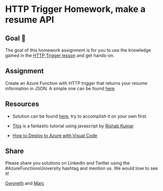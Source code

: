 # HTTP Trigger Homework, make a resume API

## Goal 🎯

The goal of this homework assignment is for you to use the knowledge gained in the [HTTP Trigger lesson](../lessons/http.md) and get hands-on.

## Assignment

Create an Azure Function with HTTP trigger that returns your resume information in JSON. A simple one can be found [here](https://gps-resume-api.azurewebsites.net/api/Resume)

## Resources

- Solution can be found [here](../src/resume-api/Resume.cs), try to accomplish it on your own first.

- [This](https://dev.to/rishabk7/how-i-built-a-resume-api-w-javascript-and-azure-functions-fbm) is a fantastic tutorial using javascript by [Rishab Kumar](https://twitter.com/rishabk7)

- [How to Deploy to Azure with Visual Code](https://docs.microsoft.com/en-us/azure/azure-functions/functions-develop-vs-code?tabs=csharp)

## Share

Please share you solutions on LinkedIn and Twitter using the #AzureFunctionsUniversity hashtag and mention us. We would love to see it! 

[Gwyneth](https://twitter.com/madebygps) and [Marc](https://twitter.com/marcduiker)